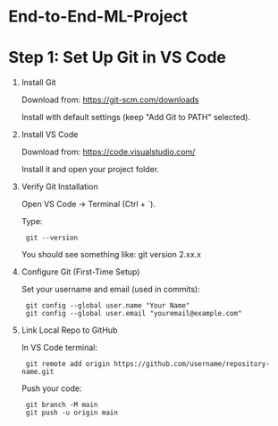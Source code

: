 # End-to-End-ML-Project

# Step 1: Set Up Git in VS Code
1. Install Git

    Download from: https://git-scm.com/downloads

    Install with default settings (keep "Add Git to PATH" selected).

2. Install VS Code

    Download from: https://code.visualstudio.com/

    Install it and open your project folder.

3. Verify Git Installation

    Open VS Code → Terminal (Ctrl + `).

    Type:

        git --version


    You should see something like:
    git version 2.xx.x

4. Configure Git (First-Time Setup)

    Set your username and email (used in commits):

        git config --global user.name "Your Name"
        git config --global user.email "youremail@example.com"

5. Link Local Repo to GitHub

    In VS Code terminal:

        git remote add origin https://github.com/username/repository-name.git


    Push your code:

        git branch -M main
        git push -u origin main

